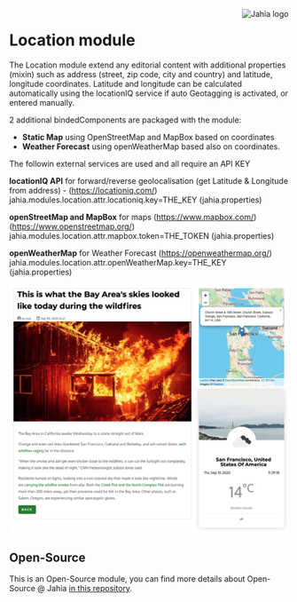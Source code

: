 <a href="https://www.jahia.com/">
    <img src="https://www.jahia.com/modules/jahiacom-templates/images/jahia-3x.png" alt="Jahia logo" title="Jahia" align="right" height="60" />
</a>

Location module
======================
The Location module extend any editorial content with additional properties (mixin) such as address (street, zip code, city and country) and latitude, longitude coordinates.
Latitude and longitude can be calculated automatically using the locationIQ service if auto Geotagging is activated, or entered manually.

2 additional bindedComponents are packaged with the module:
 - **Static Map** using OpenStreetMap and MapBox based on coordinates
 - **Weather Forecast** using openWeatherMap based also on coordinates.
 
 
The followin external services are used and all require an API KEY

**locationIQ API** for forward/reverse geolocalisation (get Latitude & Longitude from address) - (https://locationiq.com/)
jahia.modules.location.attr.locationiq.key=THE_KEY (jahia.properties)

**openStreetMap and MapBox** for maps (https://www.mapbox.com/) (https://www.openstreetmap.org/)
jahia.modules.location.attr.mapbox.token=THE_TOKEN (jahia.properties)

**openWeatherMap** for Weather Forecast (https://openweathermap.org/)
jahia.modules.location.attr.openWeatherMap.key=THE_KEY (jahia.properties)



![picture](./src/main/resources/img/Screenshot.png)


## Open-Source

This is an Open-Source module, you can find more details about Open-Source @ Jahia [in this repository](https://github.com/Jahia/open-source).
